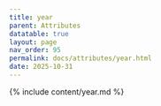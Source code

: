 ```yaml
---
title: year
parent: Attributes
datatable: true
layout: page
nav_order: 95
permalink: docs/attributes/year.html
date: 2025-10-31
---
```

{% include content/year.md %}
